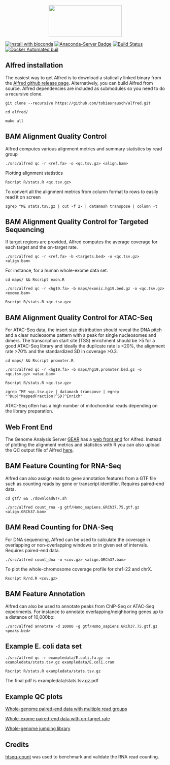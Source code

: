 <p align="center">
<img width="230" height="100" src="https://raw.githubusercontent.com/tobiasrausch/alfred/master/alfred.png">
</p>

[![install with bioconda](https://img.shields.io/badge/install%20with-bioconda-brightgreen.svg?style=flat-square)](http://bioconda.github.io/recipes/alfred/README.html)
[![Anaconda-Server Badge](https://anaconda.org/bioconda/alfred/badges/downloads.svg)](https://anaconda.org/bioconda/alfred)
[![Build Status](https://travis-ci.org/dellytools/delly.svg?branch=master)](https://travis-ci.org/tobiasrausch/alfred)
[![Docker Automated buil](https://img.shields.io/docker/automated/jrottenberg/ffmpeg.svg?style=flat-square)](https://hub.docker.com/r/trausch/alfred/)


Alfred installation
---------------------

The easiest way to get Alfred is to download a statically linked binary from the [Alfred github release page](https://github.com/tobiasrausch/alfred/releases/).
Alternatively, you can build Alfred from source. Alfred dependencies are included as submodules so you need to do a recursive clone.

`git clone --recursive https://github.com/tobiasrausch/alfred.git`

`cd alfred/`

`make all`

BAM Alignment Quality Control
-----------------------------

Alfred computes various alignment metrics and summary statistics by read group

`./src/alfred qc -r <ref.fa> -o <qc.tsv.gz> <align.bam>`

Plotting alignment statistics

`Rscript R/stats.R <qc.tsv.gz>`

To convert all the alignment metrics from column format to rows to easily read it on screen

`zgrep ^ME stats.tsv.gz | cut -f 2- | datamash transpose | column -t`


BAM Alignment Quality Control for Targeted Sequencing
-----------------------------------------------------

If target regions are provided, Alfred computes the average coverage for each target and the on-target rate.

`./src/alfred qc -r <ref.fa> -b <targets.bed> -o <qc.tsv.gz> <align.bam>`

For instance, for a human whole-exome data set.

`cd maps/ && Rscript exon.R`

`./src/alfred qc -r <hg19.fa> -b maps/exonic.hg19.bed.gz -o <qc.tsv.gz> <exome.bam>`

`Rscript R/stats.R <qc.tsv.gz>`


BAM Alignment Quality Control for ATAC-Seq
------------------------------------------

For ATAC-Seq data, the insert size distribution should reveal the DNA pitch and a clear nucleosome pattern with a peak for single nucleosomes and dimers. The transcription start site (TSS) enrichment should be >5 for a good ATAC-Seq library and ideally the duplicate rate is <20%, the alignment rate >70% and the standardized SD in coverage >0.3.

`cd maps/ && Rscript promoter.R`

`./src/alfred qc -r <hg19.fa> -b maps/hg19.promoter.bed.gz -o <qc.tsv.gz> <atac.bam>`

`Rscript R/stats.R <qc.tsv.gz>`

`zgrep ^ME <qc.tsv.gz> | datamash transpose | egrep "^Dup|^MappedFraction|^SD|^Enrich"`

ATAC-Seq often has a high number of mitochondrial reads depending on the library preparation.




Web Front End
-------------

The Genome Analysis Server [GEAR](https://gear.embl.de) has a [web front end](https://gear.embl.de/alfred) for Alfred. Instead of plotting the alignment metrics and statistics with R you can also upload the QC output file of Alfred [here](https://gear.embl.de/alfred).



BAM Feature Counting for RNA-Seq
--------------------------------

Alfred can also assign reads to gene annotation features from a GTF file such as counting reads by gene or transcript identifier. Requires paired-end data.

`cd gtf/ && ./downloadGTF.sh`

`./src/alfred count_rna -g gtf/Homo_sapiens.GRCh37.75.gtf.gz <align.GRCh37.bam>`


BAM Read Counting for DNA-Seq
-----------------------------

For DNA sequencing, Alfred can be used to calculate the coverage in overlapping or non-overlapping windows or in given set of intervals. Requires paired-end data.

`./src/alfred count_dna -o <cov.gz> <align.GRCh37.bam>`

To plot the whole-chromosome coverage profile for chr1-22 and chrX.

`Rscript R/rd.R <cov.gz>`


BAM Feature Annotation
----------------------

Alfred can also be used to annotate peaks from ChIP-Seq or ATAC-Seq experiments. For instance to annotate overlapping/neighboring genes up to a distance of 10,000bp:

`./src/alfred annotate -d 10000 -g gtf/Homo_sapiens.GRCh37.75.gtf.gz <peaks.bed>`


Example E. coli data set
------------------------

`./src/alfred qc -r exampledata/E.coli.fa.gz -o exampledata/stats.tsv.gz exampledata/E.coli.cram`

`Rscript R/stats.R exampledata/stats.tsv.gz`

The final pdf is exampledata/stats.tsv.gz.pdf


Example QC plots
----------------

[Whole-genome paired-end data with multiple read groups](https://raw.githubusercontent.com/tobiasrausch/alfred/master/exampleplots/NA06985.pe.pdf)

[Whole-exome paired-end data with on-target rate](https://raw.githubusercontent.com/tobiasrausch/alfred/master/exampleplots/HG00112.wes.pdf)

[Whole-genome jumping library](https://raw.githubusercontent.com/tobiasrausch/alfred/master/exampleplots/HG00513.mp.pdf)


Credits
-------
[htseq-count](http://htseq.readthedocs.io) was used to benchmark and validate the RNA read counting.
